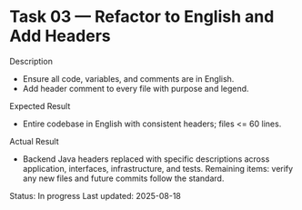 <!--
 File: 03-refactor-english-and-headers.md
 Purpose: Task log for refactoring code/comments/variables to English and
 adding file headers. All Rights Reserved. Arodi Emmanuel
-->

# Task 03 — Refactor to English and Add Headers

Description

- Ensure all code, variables, and comments are in English.
- Add header comment to every file with purpose and legend.

Expected Result

- Entire codebase in English with consistent headers; files <= 60 lines.

Actual Result

- Backend Java headers replaced with specific descriptions across application,
  interfaces, infrastructure, and tests. Remaining items: verify any new files
  and future commits follow the standard.

Status: In progress Last updated: 2025-08-18
